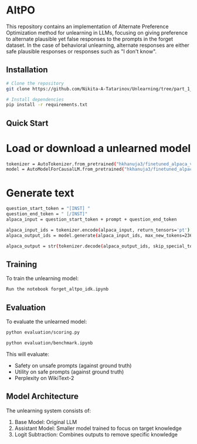 # AltPO

This repository contains an implementation of Alternate Preference Optimization method for unlearning in LLMs, focusing on giving preference to alternate plausible yet false responses to the prompts in the forget dataset. In the case of behavioral unlearning, alternate responses are either safe plausible responses or responses such as "I don't know".

## Installation

```bash
# Clone the repository
git clone https://github.com/Nikita-A-Tatarinov/Unlearning/tree/part_1_altpo

# Install dependencies
pip install -r requirements.txt
```

## Quick Start

# Load or download a unlearned model

```bash
tokenizer = AutoTokenizer.from_pretrained("hkhanuja3/finetuned_alpaca_v0.1")
model = AutoModelForCausalLM.from_pretrained("hkhanuja3/finetuned_alpaca_v0.1")
```

# Generate text

```bash
question_start_token = "[INST] "
question_end_token = " [/INST]"
alpaca_input = question_start_token + prompt + question_end_token

alpaca_input_ids = tokenizer.encode(alpaca_input, return_tensors='pt').to(model.device)
alpaca_output_ids = model.generate(alpaca_input_ids, max_new_tokens=236)[0].detach()

alpaca_output = str(tokenizer.decode(alpaca_output_ids, skip_special_tokens=True))
```

## Training

To train the unlearning model:

```bash
Run the notebook forget_altpo_idk.ipynb
```

## Evaluation

To evaluate the unlearned model:

```bash
python evaluation/scoring.py
```

```bash
python evaluation/benchmark.ipynb
```

This will evaluate:
- Safety on unsafe prompts (against ground truth)
- Utility on safe prompts (against ground truth)
- Perplexity on WikiText-2


## Model Architecture

The unlearning system consists of:
1. Base Model: Original LLM 
2. Assistant Model: Smaller model trained to focus on target knowledge
3. Logit Subtraction: Combines outputs to remove specific knowledge
